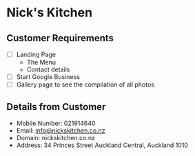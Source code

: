 # Nick's Kitchen

## Customer Requirements
- [ ] Landing Page
  - The Menu
  - Contact details
- [ ] Start Google Business
- [ ] Gallery page to see the compilation of all photos

## Details from Customer
- Mobile Number: 021914640
- Email: info@nickskitchen.co.nz
- Domain: nickskitchen.co.nz
- Address: 34 Princes Street Auckland Central, Auckland 1010
